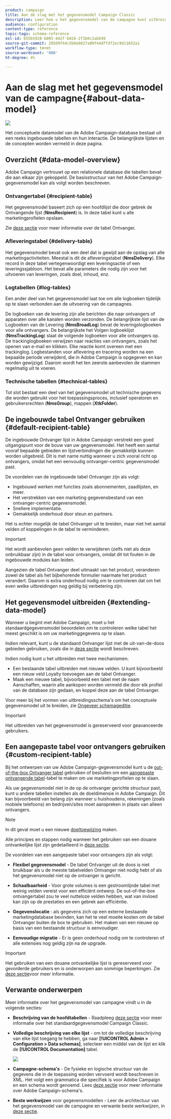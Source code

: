 ```yaml
---
product: campaign
title: Aan de slag met het gegevensmodel Campaign Classic
description: Leer hoe u het gegevensmodel van de campagne kunt uitbreiden, schema's kunt bewerken, API's kunt gebruiken en meer
audience: configuration
content-type: reference
topic-tags: schema-reference
exl-id: 655b5928-b005-442f-b026-2f1b0c1abb99
source-git-commit: 20509f44c5b8e0827a09f44dffdf2ec9d11652a1
workflow-type: tm+mt
source-wordcount: '980'
ht-degree: 4%

---
```


# Aan de slag met het gegevensmodel van de campagne{#about-data-model}

![](../../assets/v7-only.svg)

Het conceptuele datamodel van de Adobe Campaign-database bestaat uit een reeks ingebouwde tabellen en hun interactie. De belangrijkste lijsten en de concepten worden vermeld in deze pagina.

## Overzicht {#data-model-overview}

Adobe Campaign vertrouwt op een relationele database die tabellen bevat die aan elkaar zijn gekoppeld. De basisstructuur van het Adobe Campaign-gegevensmodel kan als volgt worden beschreven.

### Ontvangertabel {#recipient-table}

Het gegevensmodel baseert zich op een hoofdlijst die door gebrek de Ontvangende lijst (**NmsRecipient**) is. In deze tabel kunt u alle marketingprofielen opslaan.

Zie [deze sectie](#default-recipient-table) voor meer informatie over de tabel Ontvanger.

### Afleveringstabel {#delivery-table}

Het gegevensmodel bevat ook een deel dat is gewijd aan de opslag van alle marketingactiviteiten. Meestal is dit de afleveringstabel (**NmsDelivery**). Elke record in deze tabel vertegenwoordigt een leveringsactie of een leveringssjabloon. Het bevat alle parameters die nodig zijn voor het uitvoeren van leveringen, zoals doel, inhoud, enz.

### Logtabellen {#log-tables}

Een ander deel van het gegevensmodel laat toe om alle logboeken tijdelijk op te slaan verbonden aan de uitvoering van de campagnes.

De logboeken van de levering zijn alle berichten die naar ontvangers of apparaten over alle kanalen worden verzonden. De belangrijkste lijst van de Logboeken van de Levering (**NmsBroadLog**) bevat de leveringslogboeken voor alle ontvangers.
De belangrijkste het Volgen logboeklijst (**NmsTrackingLog**) slaat de volgende logboeken voor alle ontvangers op. De trackinglogboeken verwijzen naar reacties van ontvangers, zoals het openen van e-mail en klikken. Elke reactie komt overeen met een trackinglog.
Logbestanden voor aflevering en tracering worden na een bepaalde periode verwijderd, die in Adobe Campaign is opgegeven en kan worden gewijzigd. Daarom wordt het ten zeerste aanbevolen de stammen regelmatig uit te voeren.

### Technische tabellen {#technical-tables}

Tot slot bestaat een deel van het gegevensmodel uit technische gegevens die worden gebruikt voor het toepassingsproces, inclusief operatoren en gebruikersrechten (**NmsGroup**), mappen (**XtkFolder**).

## De ingebouwde tabel Ontvanger gebruiken {#default-recipient-table}

De ingebouwde Ontvanger lijst in Adobe Campaign verstrekt een goed uitgangspunt voor de bouw van uw gegevensmodel. Het heeft een aantal vooraf bepaalde gebieden en lijstverbindingen die gemakkelijk kunnen worden uitgebreid. Dit is met name nuttig wanneer u zich vooral richt op ontvangers, omdat het een eenvoudig ontvanger-centric gegevensmodel past.

De voordelen van de ingebouwde tabel Ontvanger zijn als volgt:

* Ingebouwd werken met functies zoals abonnementen, zaadlijsten, en meer.
* Het verstrekken van een marketing gegevensbestand van een ontvanger-centric gegevensmodel.
* Snellere implementatie.
* Gemakkelijk onderhoud door steun en partners.

Het is echter mogelijk de tabel Ontvanger uit te breiden, maar niet het aantal velden of koppelingen in de tabel te verminderen.

>[!IMPORTANT]
>
>Het wordt aanbevolen geen velden te verwijderen (zelfs niet als deze onbruikbaar zijn) in de tabel voor ontvangers, omdat dit tot fouten in de ingebouwde modules kan leiden.

Aangezien de tabel Ontvanger deel uitmaakt van het product, veranderen zowel de tabel als het bijbehorende formulier naarmate het product verandert. Daarom is extra onderhoud nodig om te controleren dat om het even welke uitbreidingen nog geldig bij verbetering zijn.

## Het gegevensmodel uitbreiden {#extending-data-model}

Wanneer u begint met Adobe Campaign, moet u het standaardgegevensmodel beoordelen om te controleren welke tabel het meest geschikt is om uw marketinggegevens op te slaan.

Indien relevant, kunt u de standaard Ontvanger lijst met de uit-van-de-doos gebieden gebruiken, zoals die in [deze sectie](#default-recipient-table) wordt beschreven.

Indien nodig kunt u het uitbreiden met twee mechanismen:

* Een bestaande tabel uitbreiden met nieuwe velden. U kunt bijvoorbeeld een nieuw veld Loyalty toevoegen aan de tabel Ontvanger.
* Maak een nieuwe tabel, bijvoorbeeld een tabel met de naam Aanschaffen, waarin alle aankopen worden vermeld die door elk profiel van de database zijn gedaan, en koppel deze aan de tabel Ontvanger.

Voor meer bij het vormen van uitbreidingsschema&#39;s om het conceptuele gegevensmodel uit te breiden, zie [Ongeveer schemageditie](../../configuration/using/about-schema-edition.md).

>[!IMPORTANT]
>
>Het uitbreiden van het gegevensmodel is gereserveerd voor geavanceerde gebruikers.

## Een aangepaste tabel voor ontvangers gebruiken {#custom-recipient-table}

Bij het ontwerpen van uw Adobe Campaign-gegevensmodel kunt u de [out-of-the-box Ontvanger tabel](#default-recipient-table) gebruiken of besluiten om een [aangepaste ontvangende tabel](../../configuration/using/about-custom-recipient-table.md)-tabel te maken om uw marketingprofielen op te slaan.

Als uw gegevensmodel niet in de op de ontvanger gerichte structuur past, kunt u andere tabellen instellen als de doeldimensie in Adobe Campaign. Dit kan bijvoorbeeld van belang zijn wanneer u huishoudens, rekeningen (zoals mobiele telefoons) en bedrijven/sites moet aanspreken in plaats van alleen ontvangers.

>[!NOTE]
>
>In dit geval moet u een nieuwe [doeltoewijzing](../../configuration/using/target-mapping.md) maken.

Alle principes en stappen nodig wanneer het gebruiken van een douane ontvankelijke lijst zijn gedetailleerd in [deze sectie](../../configuration/using/about-custom-recipient-table.md).

De voordelen van een aangepaste tabel voor ontvangers zijn als volgt:

* **Flexibel gegevensmodel**  - De tabel Ontvanger uit de doos is niet bruikbaar als u de meeste tabelvelden Ontvanger niet nodig hebt of als het gegevensmodel niet op de ontvanger is gericht.

* **Schaalbaarheid**  - Voor grote volumes is een gestroomlijnde tabel met weinig velden vereist voor een efficiënt ontwerp. De out-of-the-box ontvangertabel zou te veel nutteloze velden hebben, wat van invloed kan zijn op de prestaties en een gebrek aan efficiëntie.

* **Gegevenslocatie** : als gegevens zich op een externe bestaande marketingdatabase bevinden, kan het te veel moeite kosten om de tabel Ontvanger buiten de box te gebruiken. Het maken van een nieuwe op basis van een bestaande structuur is eenvoudiger.

* **Eenvoudige migratie**  - Er is geen onderhoud nodig om te controleren of alle extensies nog geldig zijn na de upgrade.

>[!IMPORTANT]
>
>Het gebruiken van een douane ontvankelijke lijst is gereserveerd voor gevorderde gebruikers en is onderworpen aan sommige beperkingen. Zie [deze sectie](../../configuration/using/about-custom-recipient-table.md)voor meer informatie.

## Verwante onderwerpen

Meer informatie over het gegevensmodel van campagne vindt u in de volgende secties:

* **Beschrijving van de hoofdtabellen**  - Raadpleeg  [deze sectie](../../configuration/using/data-model-description.md) voor meer informatie over het standaardgegevensmodel Campaign Classic.

* **Volledige beschrijving van elke lijst**  - om tot de volledige beschrijving van elke lijst toegang te hebben, ga naar  **[!UICONTROL Admin > Configuration > Data schemas]**, selecteer een middel van de lijst en klik de  **[!UICONTROL Documentation]** tabel.

   ![](assets/data-model_documentation-tab.png)


* **Campagne-schema&#39;s**  - De fysieke en logische structuur van de gegevens die in de toepassing worden vervoerd wordt beschreven in XML. Het volgt een grammatica die specifiek is voor Adobe Campaign en een schema wordt genoemd. Lees [deze sectie](../../configuration/using/about-schema-reference.md) voor meer informatie over Adobe Campaign-schema&#39;s.

* **Beste werkwijzen**  voor gegevensmodellen - Leer de architectuur van het gegevensmodel van de campagne en verwante beste werkwijzen, in  [deze sectie](../../configuration/using/data-model-best-practices.md#data-model-architecture).
